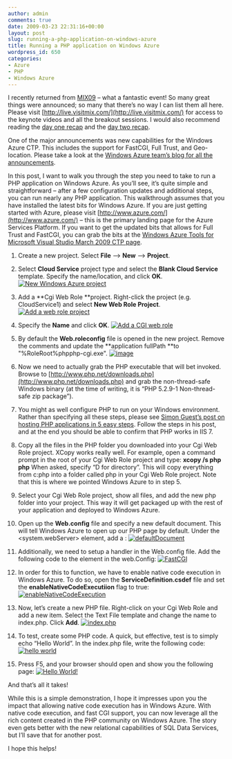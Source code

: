```yaml
---
author: admin
comments: true
date: 2009-03-23 22:31:16+00:00
layout: post
slug: running-a-php-application-on-windows-azure
title: Running a PHP application on Windows Azure
wordpress_id: 650
categories:
- Azure
- PHP
- Windows Azure
---
```


I recently returned from [MIX09](http://live.visitmix.com/) – what a fantastic event! So many great things were announced; so many that there’s no way I can list them all here. Please visit [http://live.visitmix.com/](http://live.visitmix.com/) for access to the keynote videos and all the breakout sessions. I would also recommend reading the [day one recap](http://archive.visitmix.com/blogs/News/MIX08-Day-1-Keynote-Recap/) and the [day two recap](http://www.visitmix.com/Opinions/MIX09-Keynote-and-Partner-Highlights).

One of the major announcements was new capabilities for the Windows Azure CTP. This includes the support for FastCGI, Full Trust, and Geo-location. Please take a look at the [Windows Azure team’s blog for all the announcements](http://blogs.msdn.com/windowsazure/archive/2009/03/18/windows-azure-delivers-new-ctp-capabilities.aspx).

In this post, I want to walk you through the step you need to take to run a PHP application on Windows Azure. As you’ll see, it’s quite simple and straightforward – after a few configuration updates and additional steps, you can run nearly any PHP application. This walkthrough assumes that you have installed the latest bits for Windows Azure. If you are just getting started with Azure, please visit [http://www.azure.com/](http://www.azure.com/) – this is the primary landing page for the Azure Services Platform. If you want to get the updated bits that allows for Full Trust and FastCGI, you can grab the bits at the [Windows Azure Tools for Microsoft Visual Studio March 2009 CTP page](http://www.microsoft.com/downloads/details.aspx?familyid=59E8FC0C-C399-4AB7-8A93-882D8E74B67A&displaylang=en).



	
  1. Create a new project. Select **File** –> **New** –> **Project**.

	
  2. Select **Cloud Service** project type and select the **Blank Cloud Service** template. Specify the name/location, and click **OK**.
[![New Windows Azure project](http://images.wadewegner.com/wordpress/content/binary/WindowsLiveWriter/RunningaPHPapplicationonWindowsAzure_E6D6/image_thumb_1.png)](http://images.wadewegner.com/wordpress/content/binary/WindowsLiveWriter/RunningaPHPapplicationonWindowsAzure_E6D6/image_4.png)

	
  3. Add a **Cgi Web Role **project. Right-click the project (e.g. CloudService1) and select **New Web Role Project**.
[![Add a web role project](http://images.wadewegner.com/wordpress/content/binary/WindowsLiveWriter/RunningaPHPapplicationonWindowsAzure_E6D6/image_thumb_2.png)](http://images.wadewegner.com/wordpress/content/binary/WindowsLiveWriter/RunningaPHPapplicationonWindowsAzure_E6D6/image_6.png)

	
  4. Specify the **Name** and click **OK**.
[![Add a CGI web role](http://images.wadewegner.com/wordpress/content/binary/WindowsLiveWriter/RunningaPHPapplicationonWindowsAzure_E6D6/image_thumb_3.png)](http://images.wadewegner.com/wordpress/content/binary/WindowsLiveWriter/RunningaPHPapplicationonWindowsAzure_E6D6/image_8.png)

	
  5. By default the **Web.roleconfig** file is opened in the new project. Remove the comments and update the **application fullPath **to "%RoleRoot%phpphp-cgi.exe".
[![image](http://images.wadewegner.com/wordpress/content/binary/WindowsLiveWriter/RunningaPHPapplicationonWindowsAzure_E6D6/image_thumb_4.png)](http://images.wadewegner.com/wordpress/content/binary/WindowsLiveWriter/RunningaPHPapplicationonWindowsAzure_E6D6/image_10.png)

	
  6. Now we need to actually grab the PHP executable that will bet invoked. Browse to [http://www.php.net/downloads.php](http://www.php.net/downloads.php) and grab the non-thread-safe Windows binary (at the time of writing, it is “PHP 5.2.9-1 Non-thread-safe zip package”).

	
  7. You might as well configure PHP to run on your Windows environment. Rather than specifying all these steps, please see [Simon Guest’s post on hosting PHP applications in 5 easy steps](http://simonguest.com/blogs/smguest/archive/2009/03/09/Using-Windows-7-to-host-PHP-applications-in-5-easy-steps_2100_.aspx). Follow the steps in his post, and at the end you should be able to confirm that PHP works in IIS 7.

	
  8. Copy all the files in the PHP folder you downloaded into your Cgi Web Role project. XCopy works really well. For example, open a command prompt in the root of your Cgi Web Role project and type:
**xcopy /s php php**
When asked, specify “D for directory”. This will copy everything from c:php into a folder called php in your Cgi Web Role project. Note that this is where we pointed Windows Azure to in step 5.

	
  9. Select your Cgi Web Role project, show all files, and add the new php folder into your project. This way it will get packaged up with the rest of your application and deployed to Windows Azure.

	
  10. Open up the **Web.config** file and specify a new default document. This will tell Windows Azure to open up our PHP page by default. Under the <system.webServer> element, add a <defaultDocument>:
[![defaultDocument](http://images.wadewegner.com/wordpress/content/binary/WindowsLiveWriter/RunningaPHPapplicationonWindowsAzure_E6D6/image_thumb_5.png)](http://images.wadewegner.com/wordpress/content/binary/WindowsLiveWriter/RunningaPHPapplicationonWindowsAzure_E6D6/image_12.png)

	
  11. Additionally, we need to setup a handler in the Web.config file. Add the following code to the <handlers> element in the web.Config: [![FastCGI](http://www.wadewegner.com/wp-content/uploads/2009/03/FastCGI.jpg)](http://images.wadewegner.com/wordpress/content/binary/WindowsLiveWriter/RunningaPHPapplicationonWindowsAzure_E6D6/image_22.png)

	
  12. In order for this to function, we have to enable native code execution in Windows Azure. To do so, open the **ServiceDefinition.csdef** file and set the **enableNativeCodeExecutiion** flag to true:
[![enableNativeCodeExecution](http://images.wadewegner.com/wordpress/content/binary/WindowsLiveWriter/RunningaPHPapplicationonWindowsAzure_E6D6/image_thumb_6.png)](http://images.wadewegner.com/wordpress/content/binary/WindowsLiveWriter/RunningaPHPapplicationonWindowsAzure_E6D6/image_14.png)

	
  13. Now, let’s create a new PHP file. Right-click on your Cgi Web Role and add a new item. Select the Text File template and change the name to index.php. Click **Add**.
[![index.php](http://images.wadewegner.com/wordpress/content/binary/WindowsLiveWriter/RunningaPHPapplicationonWindowsAzure_E6D6/image_thumb_7.png)](http://images.wadewegner.com/wordpress/content/binary/WindowsLiveWriter/RunningaPHPapplicationonWindowsAzure_E6D6/image_16.png)

	
  14. To test, create some PHP code. A quick, but effective, test is to simply echo “Hello World”. In the index.php file, write the following code:
[![hello world](http://images.wadewegner.com/wordpress/content/binary/WindowsLiveWriter/RunningaPHPapplicationonWindowsAzure_E6D6/image_thumb_8.png)](http://images.wadewegner.com/wordpress/content/binary/WindowsLiveWriter/RunningaPHPapplicationonWindowsAzure_E6D6/image_18.png)

	
  15. Press F5, and your browser should open and show you the following page:
[![Hello World!](http://images.wadewegner.com/wordpress/content/binary/WindowsLiveWriter/RunningaPHPapplicationonWindowsAzure_E6D6/image_thumb_9.png)](http://images.wadewegner.com/wordpress/content/binary/WindowsLiveWriter/RunningaPHPapplicationonWindowsAzure_E6D6/image_20.png)


And that’s all it takes!

While this is a simple demonstration, I hope it impresses upon you the impact that allowing native code execution has in Windows Azure. With native code execution, and fast CGI support, you can now leverage all the rich content created in the PHP community on Windows Azure. The story even gets better with the new relational capabilities of SQL Data Services, but I’ll save that for another post.

I hope this helps!
